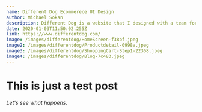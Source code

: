 ```yaml
---
name: Different Dog Ecommerece UI Design
author: Michael Sokan
description: Different Dog is a website that I designed with a team for a healthy dog and pet food and accessories e-commerce business who set out to prove that hand-cooking food with real ingredients would change dogs’ lives. Since day one, customers have been telling us that after our food, their dog is a different dog. The website features a Menu with all the items and their ingredients on it so you can get an idea of what was offered. The Different Dog was designed to be appealing and informative for prospective users before the web app release, informing them about what to anticipate and encouraging them to search, sign up for the to help provide the best health for your dog and stay connected. I focused on making it simple for site visitors to discover what they need and join the queue easily by placing CTAs effectively both in the home banner and above the footer. Fresh dog food, made with 100% British meat, delivered to your door Nutritionist-designed recipes, with no grains, legumes or nasties. Fussy dog approved, we even guarantee empty bowls and positive news when taking dog to the vet. Access to our in-house vet and pet nutritionist for free advice to bring the best out of your pets. As the company is growing fast, it was important to build a design system at scale so that it will constantly evolve and develop with an ease of use and maintenance. The design system has of a style guide and UI components such as typography, colors, grid systems, icons, buttons, checkboxes, profiles, UI cards, navigation and footers, and so on. I ensured that the process of building the website throughout the design and frontend development is carried out swiftly and efficiently with this design system. With documentation of the css, interaction and use of the components for the developers, I also made sure that the delivery of UI Design would be faster and the end result as similar to the design as possible.
date: 2020-01-03T11:50:02.255Z
link: https://www.differentdog.com/
image: /images/differentdog/HomeScreen-f38bf.jpeg
image2: /images/differentdog/Productdetail-0998a.jpeg
image3: /images/differentdog/ShoppingCart-Step1-22368.jpeg
image4: /images/differentdog/Blog-7c483.jpeg
---
```


# This is just a test post

*Let's see what happens.*